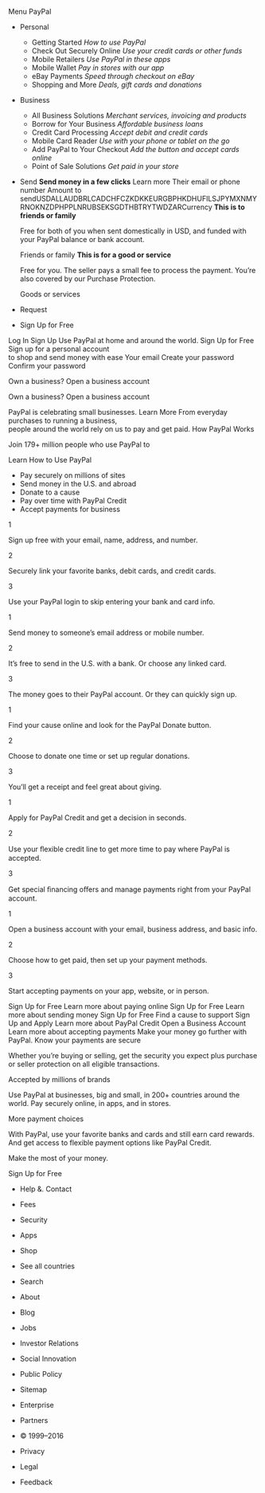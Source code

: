Menu PayPal

*   Personal
    *   Getting Started _How to use PayPal_
    *   Check Out Securely Online _Use your credit cards or other funds_
    *   Mobile Retailers _Use PayPal in these apps_
    *   Mobile Wallet _Pay in stores with our app_
    *   eBay Payments _Speed through checkout on eBay_
    *   Shopping and More _Deals, gift cards and donations_
*   Business
    *   All Business Solutions _Merchant services, invoicing and products_
    *   Borrow for Your Business _Affordable business loans_
    *   Credit Card Processing _Accept debit and credit cards_
    *   Mobile Card Reader _Use with your phone or tablet on the go_
    *   Add PayPal to Your Checkout _Add the button and accept cards online_
    *   Point of Sale Solutions _Get paid in your store_
*   Send **Send money in a few clicks** Learn more Their email or phone number Amount to sendUSDALLAUDBRLCADCHFCZKDKKEURGBPHKDHUFILSJPYMXNMYRNOKNZDPHPPLNRUBSEKSGDTHBTRYTWDZARCurrency **This is to friends or family**
    
    Free for both of you when sent domestically in USD, and funded with your PayPal balance or bank account.
    
    Friends or family **This is for a good or service**
    
    Free for you. The seller pays a small fee to process the payment. You’re also covered by our Purchase Protection.
    
    Goods or services
*   Request

*   Sign Up for Free

Log In Sign Up Use PayPal at home and around the world. Sign Up for Free Sign up for a personal account  
to shop and send money with ease Your email Create your password Confirm your password

Own a business? Open a business account

Own a business? Open a business account

PayPal is celebrating small businesses. Learn More From everyday purchases to running a business,  
people around the world rely on us to pay and get paid. How PayPal Works

Join 179+ million people who use PayPal to

Learn How to Use PayPal

*   Pay securely on millions of sites
*   Send money in the U.S. and abroad
*   Donate to a cause
*   Pay over time with PayPal Credit
*   Accept payments for business

1

Sign up free with your email, name, address, and number.

2

Securely link your favorite banks, debit cards, and credit cards.

3

Use your PayPal login to skip entering your bank and card info.

1

Send money to someone’s email address or mobile number.

2

It’s free to send in the U.S. with a bank. Or choose any linked card.

3

The money goes to their PayPal account. Or they can quickly sign up.

1

Find your cause online and look for the PayPal Donate button.

2

Choose to donate one time or set up regular donations.

3

You’ll get a receipt and feel great about giving.

1

Apply for PayPal Credit and get a decision in seconds.

2

Use your ﬂexible credit line to get more time to pay where PayPal is accepted.

3

Get special ﬁnancing oﬀers and manage payments right from your PayPal account.

1

Open a business account with your email, business address, and basic info.

2

Choose how to get paid, then set up your payment methods.

3

Start accepting payments on your app, website, or in person.

Sign Up for Free Learn more about paying online Sign Up for Free Learn more about sending money Sign Up for Free Find a cause to support Sign Up and Apply Learn more about PayPal Credit Open a Business Account Learn more about accepting payments Make your money go further with PayPal. Know your payments are secure

Whether you’re buying or selling, get the security you expect plus purchase or seller protection on all eligible transactions.

Accepted by millions of brands

Use PayPal at businesses, big and small, in 200+ countries around the world. Pay securely online, in apps, and in stores.

More payment choices

With PayPal, use your favorite banks and cards and still earn card rewards. And get access to flexible payment options like PayPal Credit.

Make the most of your money.

Sign Up for Free

*   Help &. Contact
*   Fees
*   Security
*   Apps
*   Shop
*   See all countries
*   Search

*   About
*   Blog
*   Jobs
*   Investor Relations
*   Social Innovation
*   Public Policy
*   Sitemap
*   Enterprise
*   Partners

*   © 1999–2016
*   Privacy
*   Legal
*   Feedback